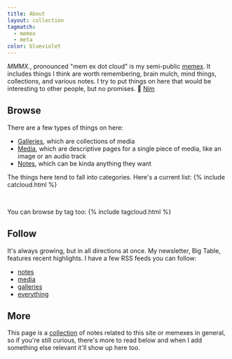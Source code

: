 ```yaml
---
title: About
layout: collection
tagmatch:
  - memex
  - meta
color: blueviolet
---
```

<em class="page_hilight">MMMX.<i class="las la-cloud page_hilight"></i></em>, pronounced "mem ex dot cloud" is my semi-public [memex](/what-is-a-memex). It includes things I think are worth remembering, brain mulch, mind things, collections, and various notes. I try to put things on here that would be interesting to other people, but no promises. 💙 [Ním](/me)


## Browse

There are a few types of things on here: 

- [Galleries](/galleries), which are collections of media
- [Media](/media), which are descriptive pages for a single piece of media, like an image or an audio track
- [Notes](/notes), which can be kinda anything they want

The things here tend to fall into categories. Here's a current list:
{% include catcloud.html  %}

<br>

You can browse by tag too:
{% include tagcloud.html  %}

## Follow

It's always growing, but in all directions at once. My newsletter, Big Table, features recent highlights. I have a few RSS feeds you can follow:

- [notes](/feeds/notes.xml)
- [media](/feeds/media.xml)
- [galleries](/feeds/galleries.xml)
- [everything](/feed.xml)

## More

This page is a [collection](/category/collection) of notes related to this site or memexes in general, so if you're still curious, there's more to read below and when I add something else relevant it'll show up here too.

